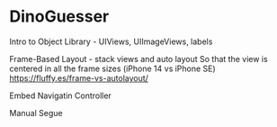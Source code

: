 # DinoGuesser

Intro to Object Library - UIViews, UIImageViews, labels

Frame-Based Layout - stack views and auto layout
So that the view is centered in all the frame sizes (iPhone 14 vs iPhone SE)
https://fluffy.es/frame-vs-autolayout/

Embed Navigatin Controller

Manual Segue

